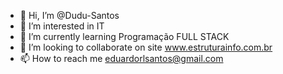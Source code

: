 - 👋 Hi, I’m @Dudu-Santos
- 👀 I’m interested in IT
- 🌱 I’m currently learning Programação FULL STACK
- 💞️ I’m looking to collaborate on site www.estruturainfo.com.br
- 📫 How to reach me eduardorlsantos@gmail.com

<!---
Dudu-Santos/Dudu-Santos is a ✨ special ✨ repository because its `README.md` (this file) appears on your GitHub profile.
You can click the Preview link to take a look at your changes.
--->
